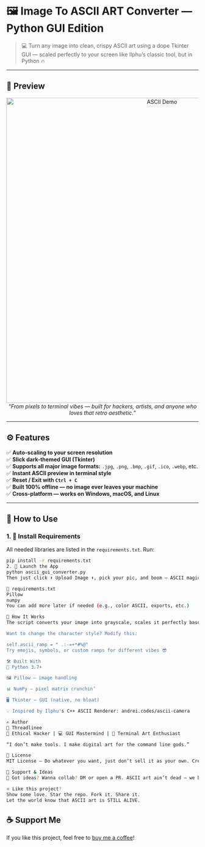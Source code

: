 # 🖼️ Image To ASCII ART Converter — Python GUI Edition

> 💻 Turn any image into clean, crispy ASCII art using a dope Tkinter GUI — scaled perfectly to your screen like Ilphu’s classic tool, but in Python 🔥

---

## 📸 Preview

<p align="center">
  <img src="https://user-images.githubusercontent.com/YOUR_USERNAME/YOUR_REPO/preview.png" alt="ASCII Demo" width="800"/>
  <br>
  <i>“From pixels to terminal vibes — built for hackers, artists, and anyone who loves that retro aesthetic.”</i>
</p>

---

## ⚙️ Features

✅ **Auto-scaling to your screen resolution**  
✅ **Slick dark-themed GUI (Tkinter)**  
✅ **Supports all major image formats:** `.jpg`, `.png`, `.bmp`, `.gif`, `.ico`, `.webp`, etc.  
✅ **Instant ASCII preview in terminal style**  
✅ **Reset / Exit with `Ctrl + C`**  
✅ **Built 100% offline — no image ever leaves your machine**  
✅ **Cross-platform — works on Windows, macOS, and Linux**

---

## 🚀 How to Use

### 1. 🔧 Install Requirements

All needed libraries are listed in the `requirements.txt`. Run:

```bash
pip install -r requirements.txt
2. 🧠 Launch the App
python ascii_gui_converter.py
Then just click ⬆️ Upload Image ⬆️, pick your pic, and boom — ASCII magic.

📄 requirements.txt
Pillow
numpy
You can add more later if needed (e.g., color ASCII, exports, etc.)

🧠 How It Works
The script converts your image into grayscale, scales it perfectly based on your monitor's resolution, maps pixel brightness to characters using a custom ASCII ramp, and displays the result inside a styled text box.

Want to change the character style? Modify this:

self.ascii_ramp = " .:-=+*#%@"
Try emojis, symbols, or custom ramps for different vibes 😎

🛠 Built With
🐍 Python 3.7+

🖼 Pillow – image handling

📊 NumPy – pixel matrix crunchin’

🖥 Tkinter – GUI (native, no bloat)

💡 Inspired by Ilphu's C++ ASCII Renderer: andrei.codes/ascii-camera

✍️ Author
👤 Threadlinee
🎩 Ethical Hacker | 💻 GUI Mastermind | 🎨 Terminal Art Enthusiast

“I don’t make tools. I make digital art for the command line gods.”

📄 License
MIT License — Do whatever you want, just don’t sell it as your own. Credit where credit due ✊

🌟 Support & Ideas
💬 Got ideas? Wanna collab? DM or open a PR. ASCII art ain’t dead — we bringin’ it back, pixel by pixel.

⭐ Like this project?
Show some love. Star the repo. Fork it. Share it.
Let the world know that ASCII art is STILL ALIVE.
```

## ☕ Support Me
If you like this project, feel free to [buy me a coffee](https://ko-fi.com/G2G114SBVV)!
